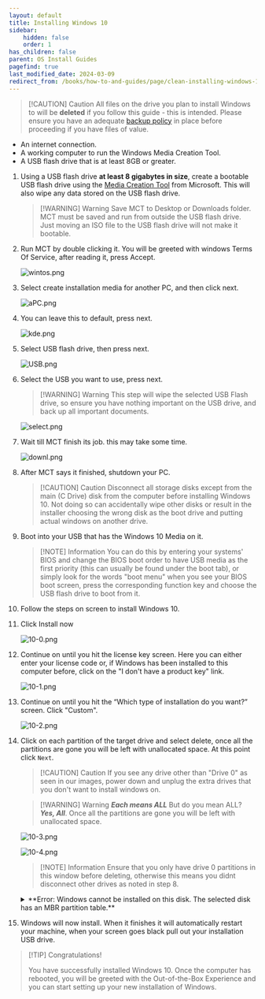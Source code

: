 ```yaml
---
layout: default
title: Installing Windows 10
sidebar:
    hidden: false
    order: 1
has_children: false
parent: OS Install Guides
pagefind: true
last_modified_date: 2024-03-09
redirect_from: /books/how-to-and-guides/page/clean-installing-windows-10
---
```


> [!CAUTION] Caution
> All files on the drive you plan to install Windows to will be **deleted** if you follow this guide - this is intended. Please ensure you have an adequate [backup policy](/docs/backups) in place before proceeding if you have files of value.

* An internet connection.
* A working computer to run the Windows Media Creation Tool.
* A USB flash drive that is at least 8GB or greater.

1. Using a USB flash drive **at least 8 gigabytes in size**, create a bootable USB flash drive using the [Media Creation Tool](https://www.microsoft.com/en-us/software-download/windows10) from Microsoft. This will also wipe any data stored on the USB flash drive.
   
    > [!WARNING] Warning
    > Save MCT to Desktop or Downloads folder. MCT must be saved and run from outside the USB flash drive. Just moving an ISO file to the USB flash drive will not make it bootable.

2. Run MCT by double clicking it. You will be greeted with windows Terms Of Service, after reading it, press Accept.

     ![wintos.png](../../../assets/install-10/wintos.png)

3. Select create installation media for another PC, and then click next.

     ![aPC.png](../../../assets/install-10/aPC.png)

4. You can leave this to default, press next.  

     ![kde.png](../../../assets/install-10/kde.png)

5. Select USB flash drive, then press next.

     ![USB.png](../../../assets/install-10/USB.png)

6. Select the USB you want to use, press next. 

    > [!WARNING] Warning
    > This step will wipe the selected USB Flash drive, so ensure you have nothing important on the USB drive, and back up all important documents.

     ![select.png](../../../assets/install-10/select.png)

7. Wait till MCT finish its job. this may take some time.

     ![downl.png](../../../assets/install-10/downl.png)

8. After MCT says it finished, shutdown your PC.

    > [!CAUTION] Caution
    > Disconnect all storage disks except from the main (C Drive) disk from the computer before installing Windows 10. Not doing so can accidentally wipe other disks or result in the installer choosing the wrong disk as the boot drive and putting actual windows on another drive.



1. Boot into your USB that has the Windows 10 Media on it. 

    > [!NOTE] Information
    > You can do this by entering your systems' BIOS and change the BIOS boot order to have USB media as the first priority (this can usually be found under the boot tab), or simply look for the words "boot menu" when you see your BIOS boot screen, press the corresponding function key and choose the USB flash drive to boot from it.

2. Follow the steps on screen to install Windows 10.

3. Click Install now

     ![10-0.png](../../../assets/install-10/10-0.png)

4. Continue on until you hit the license key screen. Here you can either enter your license code or, if Windows has been installed to this computer before, click on the "I don't have a product key" link.

    ![10-1.png](../../../assets/install-10/10-1.png)

5. Continue on until you hit the “Which type of installation do you want?” screen. Click "Custom". 

    ![10-2.png](../../../assets/install-10/10-2.png)

6. Click on each partition of the target drive and select delete, once all the partitions are gone you will be left with unallocated space. At this point click `Next`.

    > [!CAUTION] Caution
    > If you see any drive other than "Drive 0" as seen in our images, power down and unplug the extra drives that you don't want to install windows on.

    > [!WARNING] Warning
    > ***Each means ALL*** But do you mean ALL? ***Yes, All***. Once all the partitions are gone you will be left with unallocated space.

    ![10-3.png](../../../assets/install-10/10-3.png)

    ![10-4.png](../../../assets/install-10/10-4.png)



     > [!NOTE] Information
     > Ensure that you only have drive 0 partitions in this window before deleting, otherwise this means you didnt disconnect other drives as noted in step 8.


    <details markdown="1">
    <summary markdown=span>
    **Error: Windows cannot be installed on this disk. The selected disk has an MBR partition table.**

    </summary>

    > If you receive an error about your disk being MBR like this:
    >
    > [![the-selected-disk-has-an-mbr-partition-table-01.png](../../../assets/install-11/the-selected-disk-has-an-mbr-partition-table-01.png)](../../../assets/install-11/the-selected-disk-has-an-mbr-partition-table-01.png)
    > 
    >
    > then press `Shift+F10` to open CMD and follow below.
    > ```
    > diskpart
    > list disk
    > ```
    > 
    > [![Windows 11-2021-10-05-15-09-53.png](../../../assets/install-11/windows-11-2021-10-05-15-09-53.png)](../../../assets/install-11/windows-11-2021-10-05-15-09-53.png)
    >
    > [![Windows 11-2021-10-05-15-10-13.png](../../../assets/install-11/windows-11-2021-10-05-15-10-13.png)](../../../assets/install-11/windows-11-2021-10-05-15-10-13.png)
    >
    > [![Windows 11-2021-10-05-15-10-24.png](../../../assets/install-11/windows-11-2021-10-05-15-10-24.png)](../../../assets/install-11/windows-11-2021-10-05-15-10-24.png)
    >
    > [![Windows 11-2021-10-05-15-10-39.png](../../../assets/install-11/windows-11-2021-10-05-15-10-39.png)](../../../assets/install-11/windows-11-2021-10-05-15-10-39.png)
    >
    > Make note of the disk you want to install to from the step above.
    > ```
    > sel disk #
    > convert gpt
    > clean
    > ```
    > 
    > [![Windows 11-2021-10-05-15-10-51.png](../../../assets/install-11/windows-11-2021-10-05-15-10-51.png)](../../../assets/install-11/windows-11-2021-10-05-15-10-51.png)
    > [![Windows 11-2021-10-05-15-11-01.png](../../../assets/install-11/windows-11-2021-10-05-15-11-01.png)](../../../assets/install-11/windows-11-2021-10-05-15-11-01.png)
    > [![Windows 11-2021-10-05-15-11-13.png](../../../assets/install-11/windows-11-2021-10-05-15-11-13.png)](../../../assets/install-11/windows-11-2021-10-05-15-11-13.png)
    > 
    > You can exit the CMD and click `next` again.
    > [![Windows 11-2021-10-05-15-09-40.png](../../../assets/install-11/windows-11-2021-10-05-15-09-40.png)](../../../assets/install-11/windows-11-2021-10-05-15-09-40.png)

    </details>

7. Windows will now install. When it finishes it will automatically restart your machine, when your screen goes black pull out your installation USB drive.

> [!TIP] Congratulations!
>
> You have successfully installed Windows 10. Once the computer has rebooted, you will be greeted with the Out-of-the-Box Experience and you can start setting up your new installation of Windows. 
